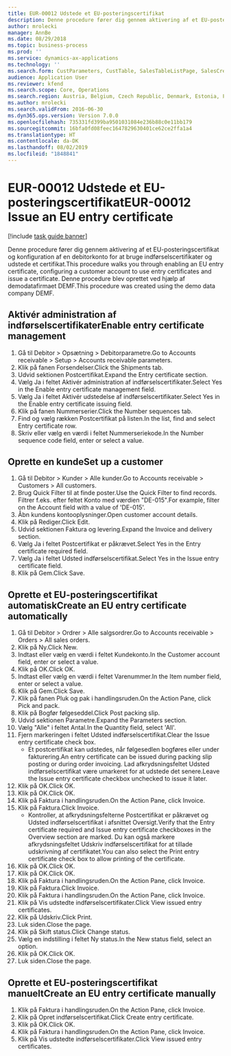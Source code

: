 ```yaml
---
title: EUR-00012 Udstede et EU-posteringscertifikat
description: Denne procedure fører dig gennem aktivering af et EU-posteringscertifikat og konfiguration af en debitorkonto for at bruge indførselscertifikater og udstede et certifikat.
author: mrolecki
manager: AnnBe
ms.date: 08/29/2018
ms.topic: business-process
ms.prod: ''
ms.service: dynamics-ax-applications
ms.technology: ''
ms.search.form: CustParameters, CustTable, SalesTableListPage, SalesCreateOrder, SalesTable, SalesEditLines,  CustInvoiceJournal, CustEntryCertificateJour_W, SrsReportViewerForm
audience: Application User
ms.reviewer: kfend
ms.search.scope: Core, Operations
ms.search.region: Austria, Belgium, Czech Republic, Denmark, Estonia, Finland, France, Germany, Hungary, Ireland, Italy, Latvia, Lithuania, Netherlands, Poland, Spain, Sweden, United Kingdom
ms.author: mrolecki
ms.search.validFrom: 2016-06-30
ms.dyn365.ops.version: Version 7.0.0
ms.openlocfilehash: 735331fd399ba9501031084e236b88c0e11bb179
ms.sourcegitcommit: 16bfa0fd08feec1647829630401ce62ce2ffa1a4
ms.translationtype: HT
ms.contentlocale: da-DK
ms.lasthandoff: 08/02/2019
ms.locfileid: "1848841"
---
```

# <a name="eur-00012-issue-an-eu-entry-certificate"></a><span data-ttu-id="0a724-103">EUR-00012 Udstede et EU-posteringscertifikat</span><span class="sxs-lookup"><span data-stu-id="0a724-103">EUR-00012 Issue an EU entry certificate</span></span>

[!include [task guide banner](../../includes/task-guide-banner.md)]

<span data-ttu-id="0a724-104">Denne procedure fører dig gennem aktivering af et EU-posteringscertifikat og konfiguration af en debitorkonto for at bruge indførselscertifikater og udstede et certifikat.</span><span class="sxs-lookup"><span data-stu-id="0a724-104">This procedure walks you through enabling an EU entry certificate, configuring a customer account to use entry certificates and issue a certificate.</span></span> <span data-ttu-id="0a724-105">Denne procedure blev oprettet ved hjælp af demodatafirmaet DEMF.</span><span class="sxs-lookup"><span data-stu-id="0a724-105">This procedure was created using the demo data company DEMF.</span></span>


## <a name="enable-entry-certificate-management"></a><span data-ttu-id="0a724-106">Aktivér administration af indførselscertifikater</span><span class="sxs-lookup"><span data-stu-id="0a724-106">Enable entry certificate management</span></span>
1. <span data-ttu-id="0a724-107">Gå til Debitor > Opsætning > Debitorparametre.</span><span class="sxs-lookup"><span data-stu-id="0a724-107">Go to Accounts receivable > Setup > Accounts receivable parameters.</span></span>
2. <span data-ttu-id="0a724-108">Klik på fanen Forsendelser.</span><span class="sxs-lookup"><span data-stu-id="0a724-108">Click the Shipments tab.</span></span>
3. <span data-ttu-id="0a724-109">Udvid sektionen Postcertifikat.</span><span class="sxs-lookup"><span data-stu-id="0a724-109">Expand the Entry certificate section.</span></span>
4. <span data-ttu-id="0a724-110">Vælg Ja i feltet Aktivér administration af indførselscertifikater.</span><span class="sxs-lookup"><span data-stu-id="0a724-110">Select Yes in the Enable entry certificate management field.</span></span>
5. <span data-ttu-id="0a724-111">Vælg Ja i feltet Aktivér udstedelse af indførselscertifikater.</span><span class="sxs-lookup"><span data-stu-id="0a724-111">Select Yes in the Enable entry certificate issuing field.</span></span>
6. <span data-ttu-id="0a724-112">Klik på fanen Nummerserier.</span><span class="sxs-lookup"><span data-stu-id="0a724-112">Click the Number sequences tab.</span></span>
7. <span data-ttu-id="0a724-113">Find og vælg rækken Postcertifikat på listen.</span><span class="sxs-lookup"><span data-stu-id="0a724-113">In the list, find and select Entry certificate row.</span></span>
8. <span data-ttu-id="0a724-114">Skriv eller vælg en værdi i feltet Nummerseriekode.</span><span class="sxs-lookup"><span data-stu-id="0a724-114">In the Number sequence code field, enter or select a value.</span></span>

## <a name="set-up-a-customer"></a><span data-ttu-id="0a724-115">Oprette en kunde</span><span class="sxs-lookup"><span data-stu-id="0a724-115">Set up a customer</span></span>
1. <span data-ttu-id="0a724-116">Gå til Debitor > Kunder > Alle kunder.</span><span class="sxs-lookup"><span data-stu-id="0a724-116">Go to Accounts receivable > Customers > All customers.</span></span>
2. <span data-ttu-id="0a724-117">Brug Quick Filter til at finde poster.</span><span class="sxs-lookup"><span data-stu-id="0a724-117">Use the Quick Filter to find records.</span></span> <span data-ttu-id="0a724-118">Filtrer f.eks. efter feltet Konto med værdien "DE-015".</span><span class="sxs-lookup"><span data-stu-id="0a724-118">For example, filter on the Account field with a value of 'DE-015'.</span></span>
3. <span data-ttu-id="0a724-119">Åbn kundens kontooplysninger.</span><span class="sxs-lookup"><span data-stu-id="0a724-119">Open customer account details.</span></span>
4. <span data-ttu-id="0a724-120">Klik på Rediger.</span><span class="sxs-lookup"><span data-stu-id="0a724-120">Click Edit.</span></span>
5. <span data-ttu-id="0a724-121">Udvid sektionen Faktura og levering.</span><span class="sxs-lookup"><span data-stu-id="0a724-121">Expand the Invoice and delivery section.</span></span>
6. <span data-ttu-id="0a724-122">Vælg Ja i feltet Postcertifikat er påkrævet.</span><span class="sxs-lookup"><span data-stu-id="0a724-122">Select Yes in the Entry certificate required field.</span></span>
7. <span data-ttu-id="0a724-123">Vælg Ja i feltet Udsted indførselscertifikat.</span><span class="sxs-lookup"><span data-stu-id="0a724-123">Select Yes in the Issue entry certificate field.</span></span>
8. <span data-ttu-id="0a724-124">Klik på Gem.</span><span class="sxs-lookup"><span data-stu-id="0a724-124">Click Save.</span></span>

## <a name="create-an-eu-entry-certificate-automatically"></a><span data-ttu-id="0a724-125">Oprette et EU-posteringscertifikat automatisk</span><span class="sxs-lookup"><span data-stu-id="0a724-125">Create an EU entry certificate automatically</span></span>
1. <span data-ttu-id="0a724-126">Gå til Debitor > Ordrer > Alle salgsordrer.</span><span class="sxs-lookup"><span data-stu-id="0a724-126">Go to Accounts receivable > Orders > All sales orders.</span></span>
2. <span data-ttu-id="0a724-127">Klik på Ny.</span><span class="sxs-lookup"><span data-stu-id="0a724-127">Click New.</span></span>
3. <span data-ttu-id="0a724-128">Indtast eller vælg en værdi i feltet Kundekonto.</span><span class="sxs-lookup"><span data-stu-id="0a724-128">In the Customer account field, enter or select a value.</span></span>
4. <span data-ttu-id="0a724-129">Klik på OK.</span><span class="sxs-lookup"><span data-stu-id="0a724-129">Click OK.</span></span>
5. <span data-ttu-id="0a724-130">Indtast eller vælg en værdi i feltet Varenummer.</span><span class="sxs-lookup"><span data-stu-id="0a724-130">In the Item number field, enter or select a value.</span></span>
6. <span data-ttu-id="0a724-131">Klik på Gem.</span><span class="sxs-lookup"><span data-stu-id="0a724-131">Click Save.</span></span>
7. <span data-ttu-id="0a724-132">Klik på fanen Pluk og pak i handlingsruden.</span><span class="sxs-lookup"><span data-stu-id="0a724-132">On the Action Pane, click Pick and pack.</span></span>
8. <span data-ttu-id="0a724-133">Klik på Bogfør følgeseddel.</span><span class="sxs-lookup"><span data-stu-id="0a724-133">Click Post packing slip.</span></span>
9. <span data-ttu-id="0a724-134">Udvid sektionen Parametre.</span><span class="sxs-lookup"><span data-stu-id="0a724-134">Expand the Parameters section.</span></span>
10. <span data-ttu-id="0a724-135">Vælg "Alle" i feltet Antal.</span><span class="sxs-lookup"><span data-stu-id="0a724-135">In the Quantity field, select 'All'.</span></span>
11. <span data-ttu-id="0a724-136">Fjern markeringen i feltet Udsted indførselscertifikat.</span><span class="sxs-lookup"><span data-stu-id="0a724-136">Clear the Issue entry certificate check box.</span></span>
    * <span data-ttu-id="0a724-137">Et postcertifikat kan udstedes, når følgesedlen bogføres eller under fakturering.</span><span class="sxs-lookup"><span data-stu-id="0a724-137">An entry certificate can be issued during packing slip posting or during order invoicing.</span></span> <span data-ttu-id="0a724-138">Lad afkrydsningsfeltet Udsted indførselscertifikat være umarkeret for at udstede det senere.</span><span class="sxs-lookup"><span data-stu-id="0a724-138">Leave the Issue entry certificate checkbox unchecked to issue it later.</span></span>  
12. <span data-ttu-id="0a724-139">Klik på OK.</span><span class="sxs-lookup"><span data-stu-id="0a724-139">Click OK.</span></span>
13. <span data-ttu-id="0a724-140">Klik på OK.</span><span class="sxs-lookup"><span data-stu-id="0a724-140">Click OK.</span></span>
14. <span data-ttu-id="0a724-141">Klik på Faktura i handlingsruden.</span><span class="sxs-lookup"><span data-stu-id="0a724-141">On the Action Pane, click Invoice.</span></span>
15. <span data-ttu-id="0a724-142">Klik på Faktura.</span><span class="sxs-lookup"><span data-stu-id="0a724-142">Click Invoice.</span></span>
    * <span data-ttu-id="0a724-143">Kontroller, at afkrydsningsfelterne Postcertifikat er påkrævet og Udsted indførselscertifikat i afsnittet Oversigt.</span><span class="sxs-lookup"><span data-stu-id="0a724-143">Verify that the Entry certificate required and Issue entry certificate checkboxes in the Overview section are marked.</span></span>  <span data-ttu-id="0a724-144">Du kan også markere afkrydsningsfeltet Udskriv indførselscertifikat for at tillade udskrivning af certifikatet.</span><span class="sxs-lookup"><span data-stu-id="0a724-144">You can also select the Print entry certificate check box to allow printing of the certificate.</span></span>  
16. <span data-ttu-id="0a724-145">Klik på OK.</span><span class="sxs-lookup"><span data-stu-id="0a724-145">Click OK.</span></span>
17. <span data-ttu-id="0a724-146">Klik på OK.</span><span class="sxs-lookup"><span data-stu-id="0a724-146">Click OK.</span></span>
18. <span data-ttu-id="0a724-147">Klik på Faktura i handlingsruden.</span><span class="sxs-lookup"><span data-stu-id="0a724-147">On the Action Pane, click Invoice.</span></span>
19. <span data-ttu-id="0a724-148">Klik på Faktura.</span><span class="sxs-lookup"><span data-stu-id="0a724-148">Click Invoice.</span></span>
20. <span data-ttu-id="0a724-149">Klik på Faktura i handlingsruden.</span><span class="sxs-lookup"><span data-stu-id="0a724-149">On the Action Pane, click Invoice.</span></span>
21. <span data-ttu-id="0a724-150">Klik på Vis udstedte indførselscertifikater.</span><span class="sxs-lookup"><span data-stu-id="0a724-150">Click View issued entry certificates.</span></span>
22. <span data-ttu-id="0a724-151">Klik på Udskriv.</span><span class="sxs-lookup"><span data-stu-id="0a724-151">Click Print.</span></span>
23. <span data-ttu-id="0a724-152">Luk siden.</span><span class="sxs-lookup"><span data-stu-id="0a724-152">Close the page.</span></span>
24. <span data-ttu-id="0a724-153">Klik på Skift status.</span><span class="sxs-lookup"><span data-stu-id="0a724-153">Click Change status.</span></span>
25. <span data-ttu-id="0a724-154">Vælg en indstilling i feltet Ny status.</span><span class="sxs-lookup"><span data-stu-id="0a724-154">In the New status field, select an option.</span></span>
26. <span data-ttu-id="0a724-155">Klik på OK.</span><span class="sxs-lookup"><span data-stu-id="0a724-155">Click OK.</span></span>
27. <span data-ttu-id="0a724-156">Luk siden.</span><span class="sxs-lookup"><span data-stu-id="0a724-156">Close the page.</span></span>

## <a name="create-an-eu-entry-certificate-manually"></a><span data-ttu-id="0a724-157">Oprette et EU-posteringscertifikat manuelt</span><span class="sxs-lookup"><span data-stu-id="0a724-157">Create an EU entry certificate manually</span></span>
1. <span data-ttu-id="0a724-158">Klik på Faktura i handlingsruden.</span><span class="sxs-lookup"><span data-stu-id="0a724-158">On the Action Pane, click Invoice.</span></span>
2. <span data-ttu-id="0a724-159">Klik på Opret indførselscertifikat.</span><span class="sxs-lookup"><span data-stu-id="0a724-159">Click Create entry certificate.</span></span>
3. <span data-ttu-id="0a724-160">Klik på OK.</span><span class="sxs-lookup"><span data-stu-id="0a724-160">Click OK.</span></span>
4. <span data-ttu-id="0a724-161">Klik på Faktura i handlingsruden.</span><span class="sxs-lookup"><span data-stu-id="0a724-161">On the Action Pane, click Invoice.</span></span>
5. <span data-ttu-id="0a724-162">Klik på Vis udstedte indførselscertifikater.</span><span class="sxs-lookup"><span data-stu-id="0a724-162">Click View issued entry certificates.</span></span>

